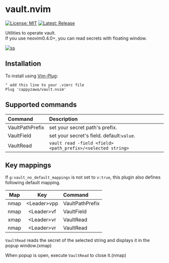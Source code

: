 # vault.nvim
[![License: MIT](https://img.shields.io/badge/License-MIT-yellow.svg)](https://opensource.org/licenses/MIT)
[![Latest: Release](https://img.shields.io/github/release/cappyzawa/vault.nvim.svg)](https://github.com/cappyzawa/vault.nvim/releases)

Utilities to operate vault.  
If you use neovim0.4.0+, you can read secrets with floating window.

[![ss](https://raw.githubusercontent.com/cappyzawa/demo/master/vault.nvim/demo.gif)](.)

## Installation
To install using [Vim-Plug](https://github.com/junegunn/vim-plug):
```
" add this line to your .vimrc file
Plug 'cappyzawa/vault.nvim'
```
## Supported commands
|Command|Description|
|:---|:---|
|VaultPathPrefix|set your secret path's prefix.|
|VaultField|set your secret's field. default:`value`.|
|VaultRead|`vault read -field <field> <path_prefix>/<selected string>`|

## Key mappings
If `g:vault_no_default_mappings` is not set to `v:true`, this plugin also defines following default mapping.

|Map|Key|Command|
|:---:|:---:|:---|
|nmap|<Leader\>vpp|VaultPathPrefix|
|nmap|<Leader\>vf|VaultField|
|xmap|<Leader\>vr|VaultRead|
|nmap|<Leader\>vr|VaultRead|

`VaultRead` reads the secret of the selected string and displays it in the popup window.(xmap) 

When popup is open, execute `VaultRead` to close it.(nmap)

